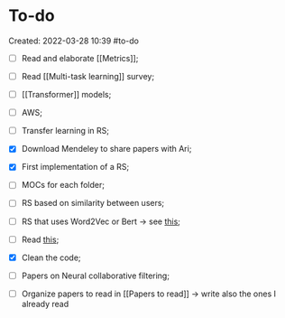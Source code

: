 # To-do
Created: 2022-03-28 10:39
#to-do

- [ ] Read and elaborate [[Metrics]]; 
- [ ] Read [[Multi-task learning]] survey;
- [ ] [[Transformer]] models;
- [ ] AWS;
- [ ] Transfer learning in RS;
- [x] Download Mendeley to share papers with Ari;
- [x] First implementation of a RS;
- [ ] MOCs for each folder;

- [ ] RS based on similarity between users;
- [ ] RS that uses Word2Vec or Bert -> see [this](https://www.kdnuggets.com/2020/08/content-based-recommendation-system-word-embeddings.html);
- [ ] Read [this](https://ieeexplore.ieee.org/stamp/stamp.jsp?arnumber=9354169);
- [x] Clean the code;
- [ ] Papers on Neural collaborative filtering;
- [ ] Organize papers to read in [[Papers to read]] -> write also the ones I already read

